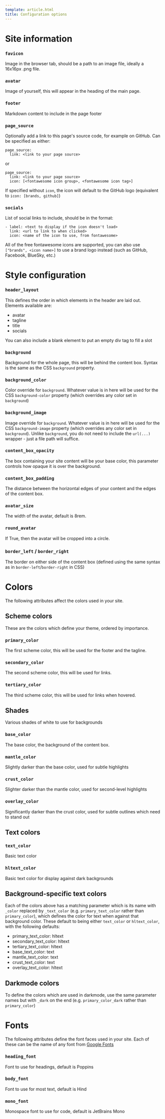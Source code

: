 ```yaml
---
template: article.html
title: Configuration options
---
```


# Site information
### `favicon`
Image in the browser tab, should be a path to an image file, ideally a 16x16px .png file.

### `avatar`
Image of yourself, this will appear in the heading of the main page.

### `footer`
Markdown content to include in the page footer

### `page_source`
Optionally add a link to this page's source code, for example on GitHub. Can be specified as either:
```
page_source:
  link: <link to your page source>
```
or
```
page_source:
  link: <link to your page source>
  icon: [<fontawesome icon group>, <fontawesome icon tag>]
```
If specified without `icon`, the icon will default to the GitHub logo (equivalent to `icon: [brands, github]`)

### `socials`
List of social links to include, should be in the format:
```
- label: <text to display if the icon doesn't load>
  link: <url to link to when clicked>
  icon: <name of the icon to use, from fontawesome>
```
All of the free fontawesome icons are supported, you can also use `["brands", <icon name>]` to use a brand logo instead (such as GitHub, Facebook, BlueSky, etc.)

# Style configuration
### `header_layout`
This defines the order in which elements in the header are laid out. Elements available are:

- avatar
- tagline
- title
- socials

You can also include a blank element to put an empty div tag to fill a slot

### `background`
Background for the whole page, this will be behind the content box. Syntax is the same as the CSS `background` property.

### `background_color`
Color override for `background`. Whatever value is in here will be used for the CSS `background-color` property (which overrides any color set in `background`)

### `background_image`
Image override for `background`. Whatever value is in here will be used for the CSS `background-image` property (which overrides any color set in `background`). Unlike `background`, you do not need to include the `url(...)` wrapper - just a file path will suffice.

### `content_box_opacity`
The box containing your site content will be your base color, this parameter controls how opaque it is over the background.

### `content_box_padding`
The distance between the horizontal edges of your content and the edges of the content box.

### `avatar_size`
The width of the avatar, default is 8rem.

### `round_avatar`
If True, then the avatar will be cropped into a circle.

### `border_left` / `border_right`
The border on either side of the content box (defined using the same syntax as in `border-left`/`border-right` in CSS)

# Colors
The following attributes affect the colors used in your site.

## Scheme colors
These are the colors which define your theme, ordered by importance.

### `primary_color`
The first scheme color, this will be used for the footer and the tagline.

### `secondary_color`
The second scheme color, this will be used for links.

### `tertiary_color`
The third scheme color, this will be used for links when hovered.

## Shades
Various shades of white to use for backgrounds

### `base_color`
The base color, the background of the content box.

### `mantle_color`
Slightly darker than the base color, used for subtle highlights

### `crust_color`
Slighter darker than the mantle color, used for second-level highlights

### `overlay_color`
Significantly darker than the crust color, used for subtle outlines which need to stand out

## Text colors
### `text_color`
Basic text color

### `hltext_color`
Basic text color for display against dark backgrounds

## Background-specific text colors
Each of the colors above has a matching parameter which is its name with `_color` replaced by `_text_color` (e.g. `primary_text_color` rather than `primary_color`), which defines the color for text when against that background color. These default to being either `text_color` or `hltext_color`, with the following defaults:

- primary_text_color: hltext
- secondary_text_color: hltext
- tertiary_text_color: hltext
- base_text_color: text
- mantle_text_color: text
- crust_text_color: text
- overlay_text_color: hltext

## Darkmode colors
To define the colors which are used in darkmode, use the same parameter names but with `_dark` on the end (e.g. `primary_color_dark` rather than `primary_color`)

# Fonts
The following attributes define the font faces used in your site. Each of these can be the name of any font from [Google Fonts](https://fonts.google.com)

### `heading_font`
Font to use for headings, default is Poppins

### `body_font`
Font to use for most text, default is Hind

### `mono_font`
Monospace font to use for code, default is JetBrains Mono
